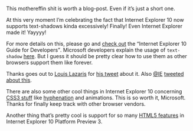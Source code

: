 
This mothereffin shit is worth a blog-post. Even if it’s just a short one.

At this very moment I’m&nbsp;celebrating the fact that Internet Explorer 10 now supports text-shadows kinda excessively! Finally! Even Internet Explorer made it! Yayyyy!

For more details on this, please go and <a title="Internet Explorer 10 Guide for Developers " href="http://msdn.microsoft.com/en-gb/ie/hh272902.aspx" target="_blank">check out</a> the <q>Internet Explorer 10 Guide for Developers</q>. Microsoft developers explain the usage of <code>text-shadow</code> <a title="Text-Shadows in Internet Explorer 10 Guide for Developers " href="http://msdn.microsoft.com/en-gb/ie/hh272902.aspx#_CSSTextShadow" target="_blank">here</a>. But I guess it should be pretty clear how to use them as other browsers support them like forever.

Thanks goes out to <a title="Impressive Webs by Louis Lazaris" href="http://www.impressivewebs.com/" target="_blank">Louis Lazaris</a> for <a title="&quot;IE10 now supports CSS3 keyframe animations and (finally!) text shadow.&quot;" href="https://twitter.com/impressivewebs/status/114020284197126144" target="_blank">his tweet</a> about it. Also <a title="@IE on Twitter" href="https://twitter.com/#!/IE" target="_blank">@IE</a> <a title="&quot;New in IE10 PP3 - two words - text shadow. Yes.&quot;" href="https://twitter.com/ie/status/114008431127568384" target="_blank">tweeted about this</a>.

There are also some other cool things in Internet Explorer 10 concerning <a title="Category: CSS3" href="https://hansreinl.de/archive/category/css3/" target="_blank">CSS3 stuff</a>&nbsp;like <a title="CSS3: Auto Hyphenation for Text-Elements" href="https://hansreinl.de/archive/css3-auto-hyphenation-for-text-elements/">hyphenation</a>&nbsp;and animations. This is so worth it, Microsoft. Thanks for finally keep track with other browser vendors.

Another thing that’s pretty cool is support for so many <a title="Internet Explorer 10 Guide for Developers" href="http://msdn.microsoft.com/en-gb/ie/hh272905.aspx" target="_blank">HTML5 features</a> in Internet Explorer 10 Platform Preview 3.
